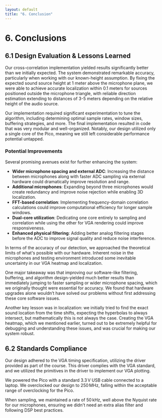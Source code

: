 ```yaml
---
layout: default
title: "6. Conclusion"
---
```


# 6. Conclusions

## 6.1 Design Evaluation & Lessons Learned

Our cross-correlation implementation yielded results significantly better than we initially expected. The system demonstrated remarkable accuracy, particularly when working with our known-height assumption. By fixing the expected sound source height at $1$ meter above the microphone plane, we were able to achieve accurate localization within $0.1$ meters for sources positioned outside the microphone triangle, with reliable direction estimation extending to distances of $3$-$5$ meters depending on the relative height of the audio source.

Our implementation required significant experimentation to tune the algorithm, including determining optimal sample rates, window sizes, buffering strategies, and more. The final implementation resulted in code that was very modular and well-organized. Notably, our design utilized only a single core of the Pico, meaning we still left considerable performance potential untapped.

### Potential Improvements

Several promising avenues exist for further enhancing the system:

- **Wider microphone spacing and external ADC**: Increasing the distance between microphones along with faster ADC sampling via external hardware could dramatically improve resolution and range.
- **Additional microphones**: Expanding beyond three microphones would create redundancy and improve noise rejection while enabling 3D localization.
- **FFT-based correlation**: Implementing frequency-domain correlation calculations could improve computational efficiency for longer sample windows.
- **Dual-core utilization**: Dedicating one core entirely to sampling and correlation while using the other for VGA rendering could improve responsiveness.
- **Enhanced physical filtering**: Adding better analog filtering stages before the ADC to improve signal quality and reduce noise interference.

In terms of the accuracy of our detection, we approached the theoretical limits of what's possible with our hardware. Inherent noise in the microphones and testing environment introduced some inevitable uncertainty in our VGA heatmap and localization.

One major takeaway was that improving our software-like filtering, buffering, and algorithm design-yielded much better results than immediately jumping to faster sampling or wider microphone spacing, which we originally thought were essential for accuracy. We found that hardware upgrades alone wouldn’t have solved our problems without first addressing these core software issues.

Another key lesson was in localization: we initially tried to find the exact sound location from the time shifts, expecting the hyperbolas to always intersect, but mathematically this is not always the case. Creating the VGA heatmap, which we mentioned earlier, turned out to be extremely helpful for debugging and understanding these issues, and was crucial for making our system robust.

## 6.2 Standards Compliance

Our design adhered to the VGA timing specification, utilizing the driver provided as part of the course. This driver complies with the VGA standard, and we utilized the primitives in the driver to implement our VGA plotting. 

We powered the Pico with a standard $3.3\,\text{V}$ USB cable connected to a laptop. We overclocked our design to $250\,\text{MHz}$, falling within the acceptable range of overclocking for the Pico. 

When sampling, we maintained a rate of $50\,\text{kHz}$, well above the Nyquist rate for our microphones, ensuring we didn't need an extra alias filter and following DSP best practices.
